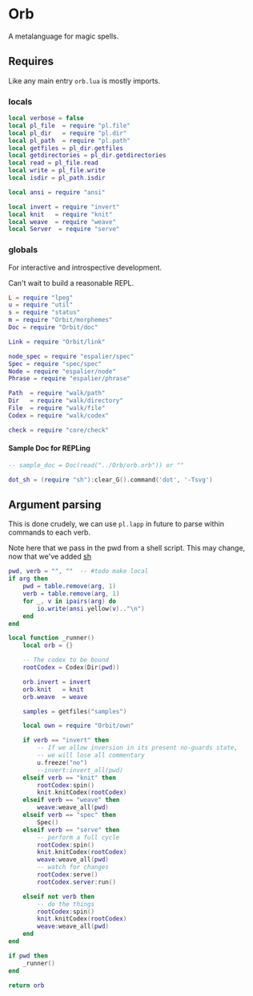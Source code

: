 # Orb

A metalanguage for magic spells.


## Requires

Like any main entry ``orb.lua`` is mostly imports.


### locals

```lua
local verbose = false
local pl_file  = require "pl.file"
local pl_dir   = require "pl.dir"
local pl_path  = require "pl.path"
local getfiles = pl_dir.getfiles
local getdirectories = pl_dir.getdirectories
local read = pl_file.read
local write = pl_file.write
local isdir = pl_path.isdir

local ansi = require "ansi"

local invert = require "invert"
local knit   = require "knit"
local weave  = require "weave"
local Server  = require "serve"


```
### globals

  For interactive and introspective development.


Can't wait to build a reasonable REPL.

```lua
L = require "lpeg"
u = require "util"
s = require "status"
m = require "Orbit/morphemes"
Doc = require "Orbit/doc"

Link = require "Orbit/link"

node_spec = require "espalier/spec"
Spec = require "spec/spec"
Node = require "espalier/node"
Phrase = require "espalier/phrase"

Path  = require "walk/path"
Dir   = require "walk/directory"
File  = require "walk/file"
Codex = require "walk/codex"

check = require "core/check"
```
#### Sample Doc for REPLing

```lua
-- sample_doc = Doc(read("../Orb/orb.orb")) or ""

dot_sh = (require "sh"):clear_G().command('dot', '-Tsvg')
```
## Argument parsing

This is done crudely, we can use ``pl.lapp`` in future to parse within
commands to each verb.


Note here that we pass in the pwd from a shell script. This may
change, now that we've added [sh](../lib/sh.lua)

```lua
pwd, verb = "", ""  -- #todo make local
if arg then
    pwd = table.remove(arg, 1)
    verb = table.remove(arg, 1)
    for _, v in ipairs(arg) do
        io.write(ansi.yellow(v).."\n")
    end
end

local function _runner()
    local orb = {}

    -- The codex to be bound
    rootCodex = Codex(Dir(pwd))

    orb.invert = invert
    orb.knit   = knit
    orb.weave  = weave

    samples = getfiles("samples")

    local own = require "Orbit/own"

    if verb == "invert" then
        -- If we allow inversion in its present no-guards state,
        -- we will lose all commentary
        u.freeze("no")
        --invert:invert_all(pwd)
    elseif verb == "knit" then
        rootCodex:spin()
        knit.knitCodex(rootCodex)
    elseif verb == "weave" then
        weave:weave_all(pwd)
    elseif verb == "spec" then
        Spec()
    elseif verb == "serve" then
        -- perform a full cycle
        rootCodex:spin()
        knit.knitCodex(rootCodex)
        weave:weave_all(pwd)
        -- watch for changes
        rootCodex:serve()
        rootCodex.server:run()

    elseif not verb then
        -- do the things
        rootCodex:spin()
        knit.knitCodex(rootCodex)
        weave:weave_all(pwd)
    end
end

if pwd then
    _runner()
end

return orb
```
